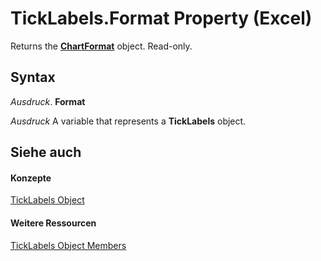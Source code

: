 
# TickLabels.Format Property (Excel)

Returns the  **[ChartFormat](edac71b7-ed38-6658-2cbf-6493dc1ad3ed.md)** object. Read-only.


## Syntax

 _Ausdruck_. **Format**

 _Ausdruck_ A variable that represents a **TickLabels** object.


## Siehe auch


#### Konzepte


[TickLabels Object](fcb02bc5-fcdc-db32-168b-2d40e5552991.md)
#### Weitere Ressourcen


[TickLabels Object Members](http://msdn.microsoft.com/library/bd184951-8313-e1c9-69a6-063f5f2fd356%28Office.15%29.aspx)